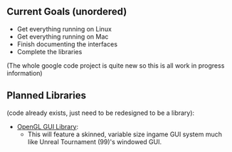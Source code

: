 ## Current Goals (unordered) ##
  * Get everything running on Linux
  * Get everything running on Mac
  * Finish documenting the interfaces
  * Complete the libraries

(The whole google code project is quite new so this is all work in progress information)

## Planned Libraries ##
(code already exists, just need to be redesigned to be a library):
  * [OpenGL GUI Library](http://code.google.com/p/open-game-libraries/wiki/Screenshots#GUI_Library_Work_In_Progress):
    * This will feature a skinned, variable size ingame GUI system much like Unreal Tournament (99)'s windowed GUI.